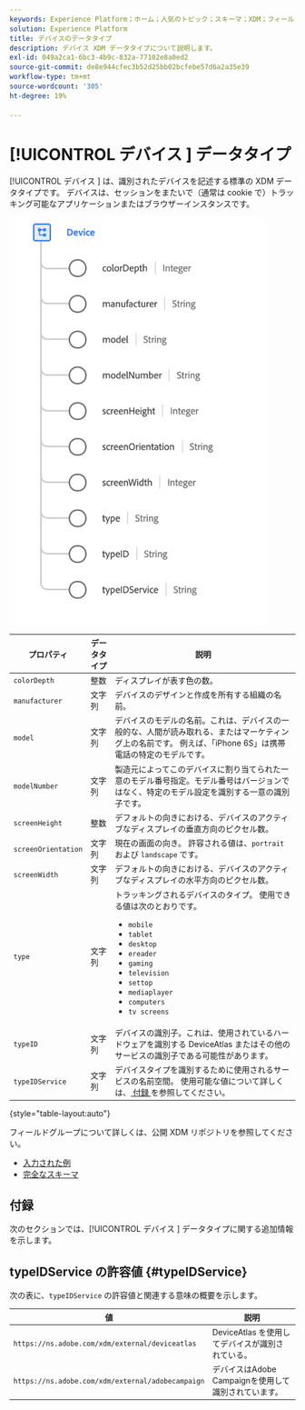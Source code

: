 ```yaml
---
keywords: Experience Platform；ホーム；人気のトピック；スキーマ；XDM；フィールド；スキーマ；スキーマ；デバイス；データタイプ；データタイプ；データタイプ；
solution: Experience Platform
title: デバイスのデータタイプ
description: デバイス XDM データタイプについて説明します。
exl-id: 049a2ca1-6bc3-4b9c-832a-77102e8a0ed2
source-git-commit: de8e944cfec3b52d25bb02bcfebe57d6a2a35e39
workflow-type: tm+mt
source-wordcount: '305'
ht-degree: 19%

---
```


# [!UICONTROL  デバイス ] データタイプ

[!UICONTROL  デバイス ] は、識別されたデバイスを記述する標準の XDM データタイプです。 デバイスは、セッションをまたいで（通常は cookie で）トラッキング可能なアプリケーションまたはブラウザーインスタンスです。

<img src="../images/data-types/device.png" width="450" /><br />

| プロパティ | データタイプ | 説明 |
| --- | --- | --- |
| `colorDepth` | 整数 | ディスプレイが表す色の数。 |
| `manufacturer` | 文字列 | デバイスのデザインと作成を所有する組織の名前。 |
| `model` | 文字列 | デバイスのモデルの名前。これは、デバイスの一般的な、人間が読み取れる、またはマーケティング上の名前です。 例えば、「iPhone 6S」は携帯電話の特定のモデルです。 |
| `modelNumber` | 文字列 | 製造元によってこのデバイスに割り当てられた一意のモデル番号指定。モデル番号はバージョンではなく、特定のモデル設定を識別する一意の識別子です。 |
| `screenHeight` | 整数 | デフォルトの向きにおける、デバイスのアクティブなディスプレイの垂直方向のピクセル数。 |
| `screenOrientation` | 文字列 | 現在の画面の向き。 許容される値は、`portrait` および `landscape` です。 |
| `screenWidth` | 文字列 | デフォルトの向きにおける、デバイスのアクティブなディスプレイの水平方向のピクセル数。 |
| `type` | 文字列 | トラッキングされるデバイスのタイプ。 使用できる値は次のとおりです。 <ul><li>`mobile`</li><li>`tablet`</li><li>`desktop`</li><li>`ereader`</li><li>`gaming`</li><li>`television`</li><li>`settop`</li><li>`mediaplayer`</li><li>`computers`</li><li>`tv screens`</li></ul> |
| `typeID` | 文字列 | デバイスの識別子。これは、使用されているハードウェアを識別する DeviceAtlas またはその他のサービスの識別子である可能性があります。 |
| `typeIDService` | 文字列 | デバイスタイプを識別するために使用されるサービスの名前空間。 使用可能な値について詳しくは、[ 付録 ](#typeIDService) を参照してください。 |

{style="table-layout:auto"}

フィールドグループについて詳しくは、公開 XDM リポジトリを参照してください。

* [ 入力された例 ](https://github.com/adobe/xdm/blob/master/components/datatypes/device.example.1.json)
* [ 完全なスキーマ ](https://github.com/adobe/xdm/blob/master/components/datatypes/device.schema.json)

## 付録

次のセクションでは、[!UICONTROL  デバイス ] データタイプに関する追加情報を示します。

## typeIDService の許容値 {#typeIDService}

次の表に、`typeIDService` の許容値と関連する意味の概要を示します。

| 値 | 説明 |
| --- | --- |
| `https://ns.adobe.com/xdm/external/deviceatlas` | DeviceAtlas を使用してデバイスが識別されている。 |
| `https://ns.adobe.com/xdm/external/adobecampaign` | デバイスはAdobe Campaignを使用して識別されています。 |
